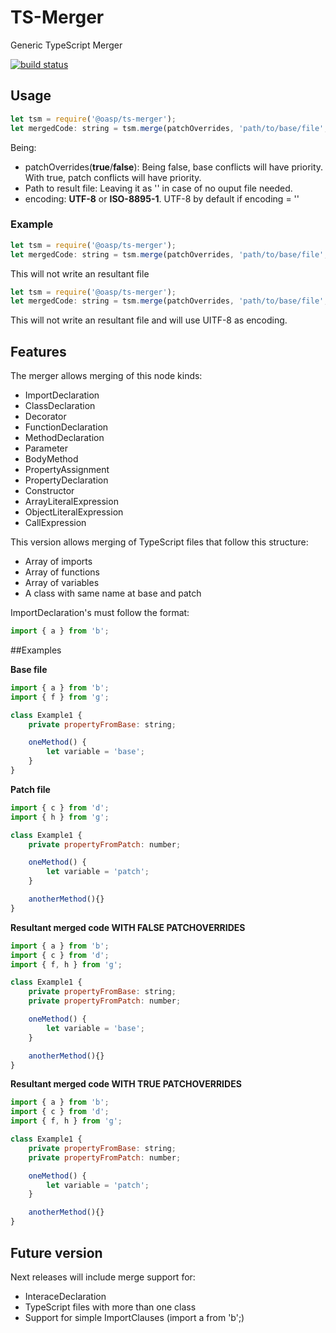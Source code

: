 # TS-Merger
Generic TypeScript Merger

[![build status](https://travis-ci.org/oasp/ts-merger.svg?branch=master)](https://travis-ci.org/oasp/ts-merger)

## Usage

```javascript
let tsm = require('@oasp/ts-merger');
let mergedCode: string = tsm.merge(patchOverrides, 'path/to/base/file', 'path/to/patch/file', '/path/to/result/file', 'encoding');
```

Being:
- patchOverrides(**true**/**false**): Being false, base conflicts will have priority. With true, patch conflicts will have priority.  
- Path to result file: Leaving it as '' in case of no ouput file needed.
- encoding: **UTF-8** or **ISO-8895-1**. UTF-8 by default if encoding = ''

### Example
```javascript
let tsm = require('@oasp/ts-merger');
let mergedCode: string = tsm.merge(patchOverrides, 'path/to/base/file', 'path/to/patch/file', '', 'ISO-8859-1');
```

This will not write an resultant file

```javascript
let tsm = require('@oasp/ts-merger');
let mergedCode: string = tsm.merge(patchOverrides, 'path/to/base/file', 'path/to/patch/file', '', '');
```

This will not write an resultant file and will use UITF-8 as encoding.

## Features

The merger allows merging of this node kinds:

- ImportDeclaration
- ClassDeclaration
- Decorator
- FunctionDeclaration
- MethodDeclaration
- Parameter
- BodyMethod
- PropertyAssignment
- PropertyDeclaration
- Constructor
- ArrayLiteralExpression
- ObjectLiteralExpression
- CallExpression

This version allows merging of TypeScript files that follow this structure:

- Array of imports
- Array of functions
- Array of variables
- A class with same name at base and patch

ImportDeclaration's must follow the format:

```javascript
import { a } from 'b';
```

##Examples

**Base file**
```javascript
import { a } from 'b';
import { f } from 'g';

class Example1 {
    private propertyFromBase: string;

    oneMethod() {
        let variable = 'base';
    }
}
```

**Patch file**

```javascript
import { c } from 'd';
import { h } from 'g';

class Example1 {
    private propertyFromPatch: number;

    oneMethod() {
        let variable = 'patch';
    }

    anotherMethod(){}
}
```
**Resultant merged code WITH FALSE PATCHOVERRIDES**

```javascript
import { a } from 'b';
import { c } from 'd';
import { f, h } from 'g';

class Example1 {
    private propertyFromBase: string;
    private propertyFromPatch: number;

    oneMethod() {
        let variable = 'base';
    }

    anotherMethod(){}
}
```

**Resultant merged code WITH TRUE PATCHOVERRIDES**

```javascript
import { a } from 'b';
import { c } from 'd';
import { f, h } from 'g';

class Example1 {
    private propertyFromBase: string;
    private propertyFromPatch: number;

    oneMethod() {
        let variable = 'patch';
    }

    anotherMethod(){}
}
```

## Future version

Next releases will include merge support for:

- InteraceDeclaration
- TypeScript files with more than one class
- Support for simple ImportClauses (import a from 'b';)
